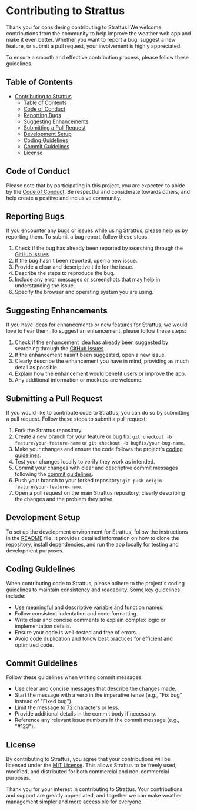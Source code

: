 # Contributing to Strattus

Thank you for considering contributing to Strattus! We welcome contributions from the community to help improve the weather web app and make it even better. Whether you want to report a bug, suggest a new feature, or submit a pull request, your involvement is highly appreciated.

To ensure a smooth and effective contribution process, please follow these guidelines.

## Table of Contents

- [Contributing to Strattus](#contributing-to-strattus)
  - [Table of Contents](#table-of-contents)
  - [Code of Conduct](#code-of-conduct)
  - [Reporting Bugs](#reporting-bugs)
  - [Suggesting Enhancements](#suggesting-enhancements)
  - [Submitting a Pull Request](#submitting-a-pull-request)
  - [Development Setup](#development-setup)
  - [Coding Guidelines](#coding-guidelines)
  - [Commit Guidelines](#commit-guidelines)
  - [License](#license)

## Code of Conduct

Please note that by participating in this project, you are expected to abide by the [Code of Conduct](CODE_OF_CONDUCT.md). Be respectful and considerate towards others, and help create a positive and inclusive community.

## Reporting Bugs

If you encounter any bugs or issues while using Strattus, please help us by reporting them. To submit a bug report, follow these steps:

1. Check if the bug has already been reported by searching through the [GitHub Issues](https://github.com/KitsuneAkvma/Weather-App/issues).
2. If the bug hasn't been reported, open a new issue.
3. Provide a clear and descriptive title for the issue.
4. Describe the steps to reproduce the bug.
5. Include any error messages or screenshots that may help in understanding the issue.
6. Specify the browser and operating system you are using.

## Suggesting Enhancements

If you have ideas for enhancements or new features for Strattus, we would love to hear them. To suggest an enhancement, please follow these steps:

1. Check if the enhancement idea has already been suggested by searching through the [GitHub Issues](https://github.com/KitsuneAkvma/Weather-App/issues).
2. If the enhancement hasn't been suggested, open a new issue.
3. Clearly describe the enhancement you have in mind, providing as much detail as possible.
4. Explain how the enhancement would benefit users or improve the app.
5. Any additional information or mockups are welcome.

## Submitting a Pull Request

If you would like to contribute code to Strattus, you can do so by submitting a pull request. Follow these steps to submit a pull request:

1. Fork the Strattus repository.
2. Create a new branch for your feature or bug fix: `git checkout -b feature/your-feature-name` or `git checkout -b bugfix/your-bug-name`.
3. Make your changes and ensure the code follows the project's [coding guidelines](#coding-guidelines).
4. Test your changes locally to verify they work as intended.
5. Commit your changes with clear and descriptive commit messages following the [commit guidelines](#commit-guidelines).
6. Push your branch to your forked repository: `git push origin feature/your-feature-name`.
7. Open a pull request on the main Strattus repository, clearly describing the changes and the problem they solve.

## Development Setup

To set up the development environment for Strattus, follow the instructions in the [README](README.md) file. It provides detailed information on how to clone the repository, install dependencies, and run the app locally for testing and development purposes.

## Coding Guidelines

When contributing code to Strattus, please adhere to the project's coding guidelines to maintain consistency and readability. Some key guidelines include:

- Use meaningful and descriptive variable and function names.
- Follow consistent indentation and code formatting.
- Write clear and concise comments to explain complex logic or implementation details.
- Ensure your code is well-tested and free of errors.
- Avoid code duplication and follow best practices for efficient and optimized code.

## Commit Guidelines

Follow these guidelines when writing commit messages:

- Use clear and concise messages that describe the changes made.
- Start the message with a verb in the imperative tense (e.g., "Fix bug" instead of "Fixed bug").
- Limit the message to 72 characters or less.
- Provide additional details in the commit body if necessary.
- Reference any relevant issue numbers in the commit message (e.g., "#123").

## License

By contributing to Strattus, you agree that your contributions will be licensed under the [MIT License](LICENSE). This allows Strattus to be freely used, modified, and distributed for both commercial and non-commercial purposes.

Thank you for your interest in contributing to Strattus. Your contributions and support are greatly appreciated, and together we can make weather management simpler and more accessible for everyone.